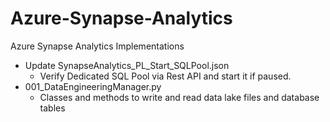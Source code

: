 # Azure-Synapse-Analytics
Azure Synapse Analytics Implementations

* Update SynapseAnalytics_PL_Start_SQLPool.json
  * Verify Dedicated SQL Pool via Rest API and start it if paused.
* 001_DataEngineeringManager.py
  * Classes and methods to write and read data lake files and database tables
